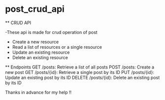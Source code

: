 # post_crud_api

 ** CRUD API

-These api is made for crud operation of post 
 * Create a new resource
 * Read a list of resources or a single resource
 * Update an existing resource
 * Delete an existing resource

  ** Endpoints
 GET /posts: Retrieve a list of all posts
 POST /posts: Create a new post
 GET /posts/{id}: Retrieve a single post by its ID
 PUT /posts/{id}: Update an existing post by its ID
 DELETE /posts/{id}: Delete an existing post by its ID
 
 Thanks in advance for my help !!
